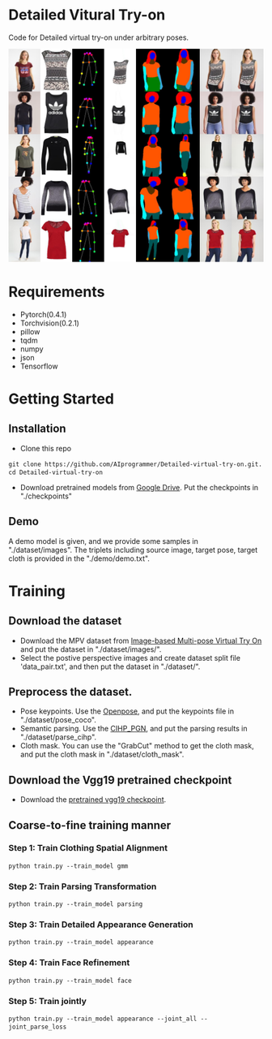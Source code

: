 # Detailed Vitural Try-on
Code for Detailed virtual try-on under arbitrary poses.

![Virtual try-on results](./demo/forward/0.jpg)

# Requirements
* Pytorch(0.4.1)
* Torchvision(0.2.1)
* pillow
* tqdm
* numpy
* json
* Tensorflow

# Getting Started 
## Installation
* Clone this repo
```
git clone https://github.com/AIprogrammer/Detailed-virtual-try-on.git. 
cd Detailed-virtual-try-on
```
* Download pretrained models from [Google Drive](https://drive.google.com/open?id=1vQo4xNGdYe2uAtur0mDlHY7W2ZR3shWT). Put the checkpoints in "./checkpoints"

## Demo 
A demo model is given, and we provide some samples in "./dataset/images". The triplets including source image, target pose, target cloth is provided in the "./demo/demo.txt".

# Training

## Download the dataset
* Download the MPV dataset from [Image-based Multi-pose Virtual Try On](http://47.100.21.47:9999/overview.php) and put the dataset in "./dataset/images/".
* Select the postive perspective images and create dataset split file 'data_pair.txt', and then put the dataset in "./dataset/".

## Preprocess the dataset.
* Pose keypoints. Use the [Openpose](https://github.com/CMU-Perceptual-Computing-Lab/openpose), and put the keypoints file in "./dataset/pose_coco".
* Semantic parsing. Use the [CIHP_PGN](https://github.com/Engineering-Course/CIHP_PGN), and put the parsing results in "./dataset/parse_cihp".
* Cloth mask. You can use the "GrabCut" method to get the cloth mask, and put the cloth mask in "./dataset/cloth_mask".

## Download the Vgg19 pretrained checkpoint
* Download the [pretrained vgg19 checkpoint]('https://download.pytorch.org/models/vgg19-dcbb9e9d.pth').

## Coarse-to-fine training manner
### Step 1: Train Clothing Spatial Alignment
```
python train.py --train_model gmm
```
### Step 2: Train Parsing Transformation
```
python train.py --train_model parsing
```
### Step 3: Train Detailed Appearance Generation
```
python train.py --train_model appearance
```
### Step 4: Train Face Refinement
```
python train.py --train_model face
```
### Step 5: Train jointly
```
python train.py --train_model appearance --joint_all --joint_parse_loss
```